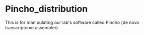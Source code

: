 # Pincho_distribution
This is for manipulating our lab's software called Pincho (de novo transcriptome assembler)
